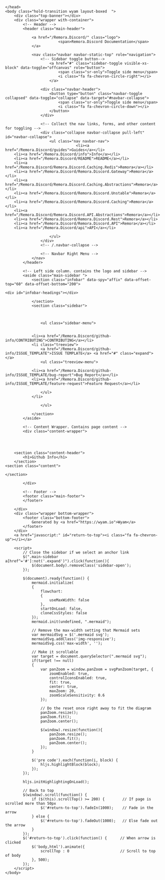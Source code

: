 ﻿<!DOCTYPE html>
<html>
    <head>
        <meta charset="utf-8">
        <meta http-equiv="X-UA-Compatible" content="IE=Edge" />
        <meta name="description" />
        <meta name="keywords" content="static content generator,static site generator,static site,HTML,web development,.NET,C#,Razor,Markdown,YAML" />
        <meta name="viewport" content="width=device-width, initial-scale=1.0">
        <link rel="shortcut icon" href="/Remora.Discord/assets/img/favicon.ico" type="image/x-icon">
        <link rel="icon" href="/Remora.Discord/assets/img/favicon.ico" type="image/x-icon">
        <title>Remora.Discord Documentation - Github Info</title>
        <link href="/Remora.Discord/assets/css/highlight.css" rel="stylesheet">
        <link href="/Remora.Discord/assets/css/bootstrap/bootstrap.css" rel="stylesheet" />
        <link href="/Remora.Discord/assets/css/adminlte/AdminLTE.css" rel="stylesheet" />
        <link href="/Remora.Discord/assets/css/theme/theme.css" rel="stylesheet" />
        <link href="//fonts.googleapis.com/css?family=Roboto+Mono:400,700|Roboto:400,400i,700,700i" rel="stylesheet">
        <link href="/Remora.Discord/assets/css/font-awesome.min.css" rel="stylesheet" type="text/css">
        <link href="/Remora.Discord/assets/css/override.css" rel="stylesheet" />
        <script src="/Remora.Discord/assets/js/jquery-2.2.3.min.js"></script>
        <script src="/Remora.Discord/assets/js/bootstrap.min.js"></script>        
        <script src="/Remora.Discord/assets/js/app.min.js"></script>         
        <script src="/Remora.Discord/assets/js/highlight.pack.js"></script>   
        <script src="/Remora.Discord/assets/js/jquery.slimscroll.min.js"></script>
        <script src="/Remora.Discord/assets/js/jquery.sticky-kit.min.js"></script>
        <script src="/Remora.Discord/assets/js/mermaid.min.js"></script>
        <script src="/Remora.Discord/assets/js/svg-pan-zoom.min.js"></script>
        <!--[if lt IE 9]>
        <script src="/Remora.Discord/assets/js/html5shiv.min.js"></script>
        <script src="/Remora.Discord/assets/js/respond.min.js"></script>
        <![endif]-->  

        
    </head>
    <body class="hold-transition wyam layout-boxed  ">    
        <div class="top-banner"></div>
        <div class="wrapper with-container">
            <!-- Header -->
            <header class="main-header">   
                     
                <a href="/Remora.Discord/" class="logo">
                            <span>Remora.Discord Documentation</span>
                </a>   
                         
                <nav class="navbar navbar-static-top" role="navigation">
                    <!-- Sidebar toggle button-->
                        <a href="#" class="sidebar-toggle visible-xs-block" data-toggle="offcanvas" role="button">
                            <span class="sr-only">Toggle side menu</span>
                            <i class="fa fa-chevron-circle-right"></i>
                        </a>
                                        
                    <div class="navbar-header">
                        <button type="button" class="navbar-toggle collapsed" data-toggle="collapse" data-target="#navbar-collapse">
                            <span class="sr-only">Toggle side menu</span>
                            <i class="fa fa-chevron-circle-down"></i>
                        </button>
                    </div>
            
                    <!-- Collect the nav links, forms, and other content for toggling -->
                    <div class="collapse navbar-collapse pull-left" id="navbar-collapse">
                        <ul class="nav navbar-nav">                            
                                    <li><a href="/Remora.Discord/guides">Guides</a></li>
        <li><a href="/Remora.Discord/info">Info</a></li>
        <li><a href="/Remora.Discord/README">README</a></li>
        <li><a href="/Remora.Discord/Remora.Discord.Caching.Redis">Remora</a></li>
        <li><a href="/Remora.Discord/Remora.Discord.Gateway">Remora</a></li>
        <li><a href="/Remora.Discord/Remora.Discord.Caching.Abstractions">Remora</a></li>
        <li><a href="/Remora.Discord/Remora.Discord.Unstable">Remora</a></li>
        <li><a href="/Remora.Discord/Remora.Discord.Caching">Remora</a></li>
        <li><a href="/Remora.Discord/Remora.Discord.API.Abstractions">Remora</a></li>
        <li><a href="/Remora.Discord/Remora.Discord.Rest">Remora</a></li>
        <li><a href="/Remora.Discord/Remora.Discord.API">Remora</a></li>
        <li><a href="/Remora.Discord/api">API</a></li>
 
                        </ul>       
                    </div>
                    <!-- /.navbar-collapse -->
                
                    <!-- Navbar Right Menu -->
                </nav>
            </header>
            
            <!-- Left side column. contains the logo and sidebar -->
            <aside class="main-sidebar ">
                <section class="infobar" data-spy="affix" data-offset-top="60" data-offset-bottom="200"> 
                    	
    <div id="infobar-headings"></div>

                </section>
                <section class="sidebar">    
                                     
                    

                    <ul class="sidebar-menu">
                        

                <li><a href="/Remora.Discord/github-info/CONTRIBUTING">CONTRIBUTING</a></li>
                <li class="treeview">
                    <a href="/Remora.Discord/github-info/ISSUE_TEMPLATE">ISSUE TEMPLATE</a> <a href="#" class="expand"></a>
                    <ul class="treeview-menu">
                        
                <li><a href="/Remora.Discord/github-info/ISSUE_TEMPLATE/bug-report">Bug Report</a></li>
                <li><a href="/Remora.Discord/github-info/ISSUE_TEMPLATE/feature-request">Feature Request</a></li>

                    </ul>
                </li>

                    </ul>
                            
                </section>                
            </aside>
            
            <!-- Content Wrapper. Contains page content -->
            <div class="content-wrapper">
                



		<section class="content-header">
			<h1>Github Info</h1>
		</section>
	<section class="content">
		
	</section>
                
            </div>           
            
            <!-- Footer -->
            <footer class="main-footer">
            </footer>
            
        </div>
        <div class="wrapper bottom-wrapper">
            <footer class="bottom-footer">
                Generated by <a href="https://wyam.io">Wyam</a>
            </footer>
        </div>
        <a href="javascript:" id="return-to-top"><i class="fa fa-chevron-up"></i></a>
        
        <script>           
            // Close the sidebar if we select an anchor link
            $(".main-sidebar a[href^='#']:not('.expand')").click(function(){
                $(document.body).removeClass('sidebar-open');
            });
            
            $(document).ready(function() {
                mermaid.initialize(
                {
                    flowchart:
                    {
                        useMaxWidth: false
                    },
					startOnLoad: false,
					cloneCssStyles: false
                });     
                mermaid.init(undefined, ".mermaid");

                // Remove the max-width setting that Mermaid sets
                var mermaidSvg = $('.mermaid svg');
                mermaidSvg.addClass('img-responsive');
                mermaidSvg.css('max-width', '');

                // Make it scrollable
				var target = document.querySelector(".mermaid svg");
				if(target !== null)
				{
					var panZoom = window.panZoom = svgPanZoom(target, {
						zoomEnabled: true,
						controlIconsEnabled: true,
						fit: true,
						center: true,
                        maxZoom: 20,
                        zoomScaleSensitivity: 0.6
					});			                          

                    // Do the reset once right away to fit the diagram
                    panZoom.resize();
                    panZoom.fit();
                    panZoom.center();
                    
                    $(window).resize(function(){
                        panZoom.resize();
                        panZoom.fit();
                        panZoom.center();
                    });
				}
                
                $('pre code').each(function(i, block) {
                    hljs.highlightBlock(block);
                });  
            });

            hljs.initHighlightingOnLoad();

            // Back to top
            $(window).scroll(function() {
                if ($(this).scrollTop() >= 200) {        // If page is scrolled more than 50px
                    $('#return-to-top').fadeIn(1000);    // Fade in the arrow
                } else {
                    $('#return-to-top').fadeOut(1000);   // Else fade out the arrow
                }
            });
            $('#return-to-top').click(function() {      // When arrow is clicked
                $('body,html').animate({
                    scrollTop : 0                       // Scroll to top of body
                }, 500);
            });
        </script>
    </body>
</html>